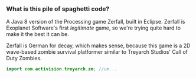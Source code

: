 ### What is this pile of spaghetti code?

A Java 8 version of the Processing game Zerfall, built in Eclipse. Zerfall is Exoplanet Software's first *legitimate* game, so we're trying quite hard to make it the best it can be.

Zerfall is German for decay, which makes sense, because this game is a 2D wave-based zombie survival platformer similar to Treyarch Studios' Call of Duty Zombies. 

``` java
import com.activision.treyarch.zm; //um...
```
